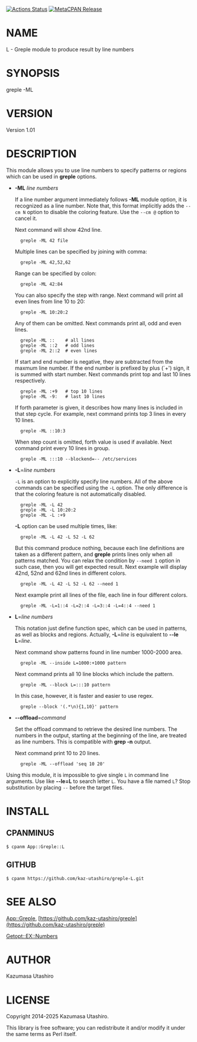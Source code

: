 [![Actions Status](https://github.com/kaz-utashiro/greple-L/workflows/test/badge.svg)](https://github.com/kaz-utashiro/greple-L/actions) [![MetaCPAN Release](https://badge.fury.io/pl/App-Greple-L.svg)](https://metacpan.org/release/App-Greple-L)
# NAME

L - Greple module to produce result by line numbers

# SYNOPSIS

greple -ML

# VERSION

Version 1.01

# DESCRIPTION

This module allows you to use line numbers to specify patterns or
regions which can be used in **greple** options.

- **-ML** _line numbers_

    If a line number argument immediately follows **-ML** module option, it
    is recognized as a line number.  Note that, this format implicitly
    adds the `--cm N` option to disable the coloring feature.  Use the
    `--cm @` option to cancel it.

    Next command will show 42nd line.

        greple -ML 42 file

    Multiple lines can be specified by joining with comma:

        greple -ML 42,52,62

    Range can be specified by colon:

        greple -ML 42:84

    You can also specify the step with range.  Next command will print
    all even lines from line 10 to 20:

        greple -ML 10:20:2

    Any of them can be omitted.  Next commands print all, odd and even
    lines.

        greple -ML ::    # all lines
        greple -ML ::2   # odd lines
        greple -ML 2::2  # even lines

    If start and end number is negative, they are subtracted from the
    maxmum line number.  If the end number is prefixed by plus (\`+') sign,
    it is summed with start number.  Next commands print top and last 10
    lines respectively.

        greple -ML :+9   # top 10 lines
        greple -ML -9:   # last 10 lines

    If forth parameter is given, it describes how many lines is included
    in that step cycle.  For example, next command prints top 3 lines in
    every 10 lines.

        greple -ML ::10:3

    When step count is omitted, forth value is used if available.  Next
    command print every 10 lines in group.

        greple -ML :::10 --blockend=-- /etc/services

- **-L**=_line numbers_

    `-L` is an option to explicitly specify line numbers.  All of the
    above commands can be specified using the `-L` option.  The only
    difference is that the coloring feature is not automatically disabled.

        greple -ML -L 42
        greple -ML -L 10:20:2
        greple -ML -L :+9

    **-L** option can be used multiple times, like:

        greple -ML -L 42 -L 52 -L 62

    But this command produce nothing, because each line definitions are
    taken as a different pattern, and **greple** prints lines only when all
    patterns matched.  You can relax the condition by `--need 1` option
    in such case, then you will get expected result.  Next example will
    display 42nd, 52nd and 62nd lines in different colors.

        greple -ML -L 42 -L 52 -L 62 --need 1

    Next example print all lines of the file, each line in four different
    colors.

        greple -ML -L=1::4 -L=2::4 -L=3::4 -L=4::4 --need 1

- **L**=_line numbers_

    This notation just define function spec, which can be used in
    patterns, as well as blocks and regions.  Actually, **-L**=_line_ is
    equivalent to **--le** **L**=_line_.

    Next command show patterns found in line number 1000-2000 area.

        greple -ML --inside L=1000:+1000 pattern

    Next command prints all 10 line blocks which include the pattern.

        greple -ML --block L=:::10 pattern

    In this case, however, it is faster and easier to use regex.

        greple --block '(.*\n){1,10}' pattern

- **--offload**=_command_

    Set the offload command to retrieve the desired line numbers. The
    numbers in the output, starting at the beginning of the line, are
    treated as line numbers.  This is compatible with **grep -n** output.

    Next command print 10 to 20 lines.

        greple -ML --offload 'seq 10 20'

Using this module, it is impossible to give single `L` in command
line arguments.  Use like **--le=L** to search letter `L`.  You have a
file named `L`?  Stop substitution by placing `--` before the target
files.

# INSTALL

## CPANMINUS

    $ cpanm App::Greple::L

## GITHUB

    $ cpanm https://github.com/kaz-utashiro/greple-L.git

# SEE ALSO

[App::Greple](https://metacpan.org/pod/App%3A%3AGreple), [https://github.com/kaz-utashiro/greple](https://github.com/kaz-utashiro/greple)

[Getopt::EX::Numbers](https://metacpan.org/pod/Getopt%3A%3AEX%3A%3ANumbers)

# AUTHOR

Kazumasa Utashiro

# LICENSE

Copyright 2014-2025 Kazumasa Utashiro.

This library is free software; you can redistribute it and/or modify
it under the same terms as Perl itself.
